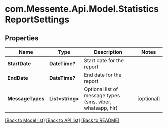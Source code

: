 # com.Messente.Api.Model.StatisticsReportSettings
## Properties

Name | Type | Description | Notes
------------ | ------------- | ------------- | -------------
**StartDate** | **DateTime?** | Start date for the report | 
**EndDate** | **DateTime?** | End date for the report | 
**MessageTypes** | **List&lt;string&gt;** | Optional list of message types (sms, viber, whatsapp, hlr) | [optional] 

[[Back to Model list]](../README.md#documentation-for-models) [[Back to API list]](../README.md#documentation-for-api-endpoints) [[Back to README]](../README.md)

